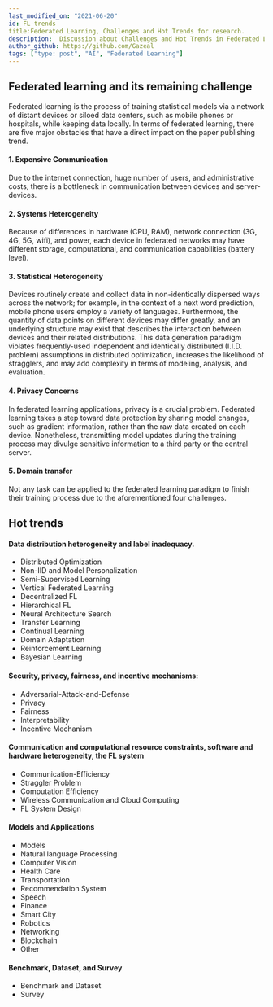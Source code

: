 ```yaml
---
last_modified_on: "2021-06-20"           
id: FL-trends
title:Federated Learning, Challenges and Hot Trends for research. 
description:  Discussion about Challenges and Hot Trends in Federated Learning for research.
author_github: https://github.com/Gazeal
tags: ["type: post", "AI", "Federated Learning"]
---
```


## Federated learning and its remaining challenge

Federated learning is the process of training statistical models via a network of distant devices or siloed data centers, such as mobile phones or hospitals, while keeping data locally. In terms of federated learning, there are five major obstacles that have a direct impact on the paper publishing trend.

#### 1. Expensive Communication
Due to the internet connection, huge number of users, and administrative costs, there is a bottleneck in communication between devices and server-devices.
    
#### 2. Systems Heterogeneity
Because of differences in hardware (CPU, RAM), network connection (3G, 4G, 5G, wifi), and power, each device in federated networks may have different storage, computational, and communication capabilities (battery level).
    
#### 3. Statistical Heterogeneity
Devices routinely create and collect data in non-identically dispersed ways across the network; for example, in the context of a next word prediction, mobile phone users employ a variety of languages. Furthermore, the quantity of data points on different devices may differ greatly, and an underlying structure may exist that describes the interaction between devices and their related distributions. This data generation paradigm violates frequently-used independent and identically distributed (I.I.D. problem) assumptions in distributed optimization, increases the likelihood of stragglers, and may add complexity in terms of modeling, analysis, and evaluation.
    
#### 4. Privacy Concerns
In federated learning applications, privacy is a crucial problem. Federated learning takes a step toward data protection by sharing model changes, such as gradient information, rather than the raw data created on each device. Nonetheless, transmitting model updates during the training process may divulge sensitive information to a third party or the central server.
    
#### 5. Domain transfer
Not any task can be applied to the federated learning paradigm to finish their training process due to the aforementioned four challenges.

## Hot trends
#### Data distribution heterogeneity and label inadequacy.
-   Distributed Optimization    
-   Non-IID and Model Personalization    
-   Semi-Supervised Learning    
-   Vertical Federated Learning    
-   Decentralized FL    
-   Hierarchical FL    
-   Neural Architecture Search    
-   Transfer Learning    
-   Continual Learning    
-   Domain Adaptation    
-   Reinforcement Learning    
-   Bayesian Learning 
#### Security, privacy, fairness, and incentive mechanisms:
-   Adversarial-Attack-and-Defense    
-   Privacy    
-   Fairness    
-   Interpretability    
-   Incentive Mechanism    
#### Communication and computational resource constraints, software and hardware heterogeneity, the FL system
-   Communication-Efficiency    
-   Straggler Problem    
-   Computation Efficiency    
-   Wireless Communication and Cloud Computing    
-   FL System Design
#### Models and Applications
-   Models    
-   Natural language Processing    
-   Computer Vision    
-   Health Care    
-   Transportation    
-   Recommendation System    
-   Speech
-   Finance    
-   Smart City    
-   Robotics    
-   Networking    
-   Blockchain    
-   Other
#### Benchmark, Dataset, and Survey
-   Benchmark and Dataset
-   Survey
